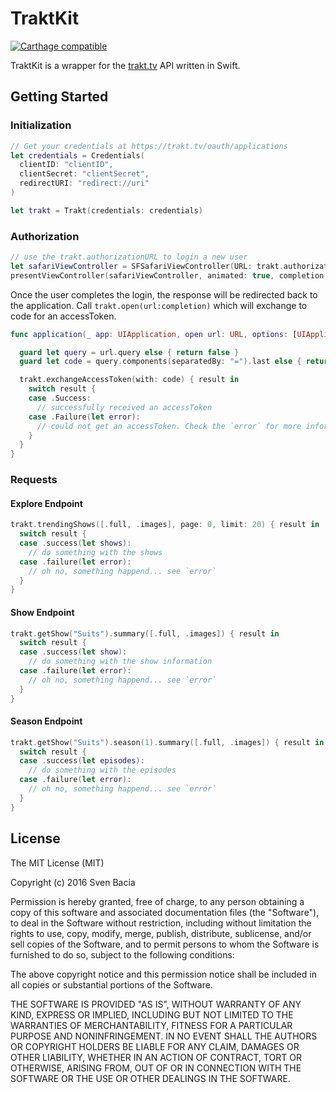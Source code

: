 # TraktKit
[![Carthage compatible](https://img.shields.io/badge/Carthage-compatible-4BC51D.svg?style=flat)](https://github.com/Carthage/Carthage)

TraktKit is a wrapper for the [trakt.tv](https://trakt.tv) API written in Swift.

## Getting Started

### Initialization

```Swift
// Get your credentials at https://trakt.tv/oauth/applications
let credentials = Credentials(
  clientID: "clientID",
  clientSecret: "clientSecret",
  redirectURI: "redirect://uri"
)

let trakt = Trakt(credentials: credentials)
```

### Authorization
```Swift
// use the trakt.authorizationURL to login a new user
let safariViewController = SFSafariViewController(URL: trakt.authorizationURL)
presentViewController(safariViewController, animated: true, completion: nil)
```

Once the user completes the login, the response will be redirected back to the application. Call `trakt.open(url:completion)` which will exchange to code for an accessToken.

```Swift
func application(_ app: UIApplication, open url: URL, options: [UIApplicationOpenURLOptionsKey : Any] = [:]) -> Bool {

  guard let query = url.query else { return false }
  guard let code = query.components(separatedBy: "=").last else { return false }

  trakt.exchangeAccessToken(with: code) { result in 
    switch result {
    case .Success:
      // successfully received an accessToken
    case .Failure(let error):
      // could not get an accessToken. Check the `error` for more information.
    }  
  }
}
```

### Requests

#### Explore Endpoint
```Swift
trakt.trendingShows([.full, .images], page: 0, limit: 20) { result in 
  switch result {
  case .success(let shows):
  	// do something with the shows
  case .failure(let error):
  	// oh no, something happend... see `error`
  }
}
```

#### Show Endpoint
```Swift
trakt.getShow("Suits").summary([.full, .images]) { result in 
  switch result {
  case .success(let show):
  	// do something with the show information
  case .failure(let error):
  	// oh no, something happend... see `error`
  }
}
```

#### Season Endpoint
```Swift
trakt.getShow("Suits").season(1).summary([.full, .images]) { result in 
  switch result {
  case .success(let episodes):
  	// do something with the episodes
  case .failure(let error):
  	// oh no, something happend... see `error`
  }
}
```


## License

The MIT License (MIT)

Copyright (c) 2016 Sven Bacia

Permission is hereby granted, free of charge, to any person obtaining a copy
of this software and associated documentation files (the "Software"), to deal
in the Software without restriction, including without limitation the rights
to use, copy, modify, merge, publish, distribute, sublicense, and/or sell
copies of the Software, and to permit persons to whom the Software is
furnished to do so, subject to the following conditions:

The above copyright notice and this permission notice shall be included in all
copies or substantial portions of the Software.

THE SOFTWARE IS PROVIDED "AS IS", WITHOUT WARRANTY OF ANY KIND, EXPRESS OR
IMPLIED, INCLUDING BUT NOT LIMITED TO THE WARRANTIES OF MERCHANTABILITY,
FITNESS FOR A PARTICULAR PURPOSE AND NONINFRINGEMENT. IN NO EVENT SHALL THE
AUTHORS OR COPYRIGHT HOLDERS BE LIABLE FOR ANY CLAIM, DAMAGES OR OTHER
LIABILITY, WHETHER IN AN ACTION OF CONTRACT, TORT OR OTHERWISE, ARISING FROM,
OUT OF OR IN CONNECTION WITH THE SOFTWARE OR THE USE OR OTHER DEALINGS IN THE
SOFTWARE.
